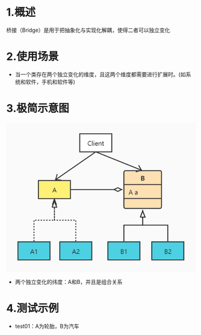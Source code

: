 # 1.概述
桥接（Bridge）是用于把抽象化与实现化解耦，使得二者可以独立变化

# 2.使用场景
- 当一个类存在两个独立变化的维度，且这两个维度都需要进行扩展时。(如系统和软件，手机和软件等)

# 3.极简示意图
![](img/桥接模式简图.jpg)
- 两个独立变化的纬度：A和B，并且是组合关系

# 4.测试示例
- test01：A为轮胎，B为汽车

